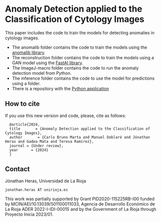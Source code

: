 # Anomaly Detection applied to the Classification of Cytology Images

This paper includes the code to train the models for detecting anomalies in cytology images. 

- The anomalib folder contains the code to train the models using the [anomalib library](https://github.com/openvinotoolkit/anomalib). 
- The reconstruction folder contains the code to train the models using a GAN model using the [FastAI library](https://www.fast.ai/).
- The ImageJ-macro folder contains the code to run the anomaly detection model from Python. 
- The inference folder contains the code to use the model for predictions using a folder.
- There is a repository with the [Python application](https://github.com/joheras/CytologyAnomalyDetectorPython/tree/main)


## How to cite

If you use this new version and code, please, cite as follows:

```
  @article{2024,   
  title       = {Anomaly Detection applied to the Classification of Cytology Images},  
  author       = {Carlo Bruno Marta and Manuel Doblaré and Jónathan Heras and Gadea Mata and Teresa Ramírez},   
  journal = {Under review},
  year      = {2024}
  }
```

## Contact

Jónathan Heras, Universidad de La Rioja

```jonathan.heras AT unirioja.es```

This work was partially supported by Grant PID2020-115225RB-I00 funded by MCIN/AEI/10.13039/501100011033, Agencia de Desarrollo Económico de La Rioja ADER 2022-I-IDI-00015 and by the Government of La Rioja through Proyecto Inicia 2023/01.
